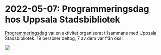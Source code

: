 # 2022-05-07: Programmeringsdag hos Uppsala Stadsbibliotek

[Programmeringsdag](https://github.com/uppsala-makerspace/programmeringsdag_usb_2022)
var en aktivitet organiserat tillsammans med Uppsala Stadsbibliotek.
19 personer deltog, 7 av dem var från oss!

![](20220507_programmeringsdag_usb/programmeringsdag_usb_2022.jpg)
